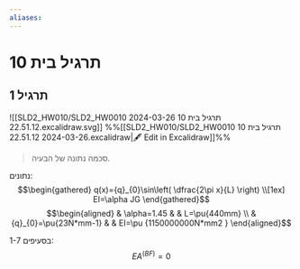 ```yaml
---
aliases:
---
```

# תרגיל בית 10

## תרגיל 1
![[SLD2_HW010/SLD2_HW0010 תרגיל בית 10 2024-03-26 22.51.12.excalidraw.svg]]
%%[[SLD2_HW010/SLD2_HW0010 תרגיל בית 10 2024-03-26 22.51.12.excalidraw|🖋 Edit in Excalidraw]]%%
>סכמה נתונה של הבעיה.

נתונים:
$$\begin{gathered}
q(x)={q}_{0}\sin\left( \dfrac{2\pi x}{L} \right) \\[1ex]
EI=\alpha JG
\end{gathered}$$
$$\begin{aligned}
 & \alpha=1.45 &  & L=\pu{440mm} \\
 & {q}_{0}=\pu{23N*mm-1} &  & EI=\pu {1150000000N*mm2 }
\end{aligned}$$

בסעיפים 1-7:
$$EA^{(BF)}=0$$
